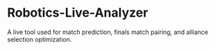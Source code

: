 Robotics-Live-Analyzer
======================

A live tool used for match prediction, finals match pairing, and alliance selection optimization.
